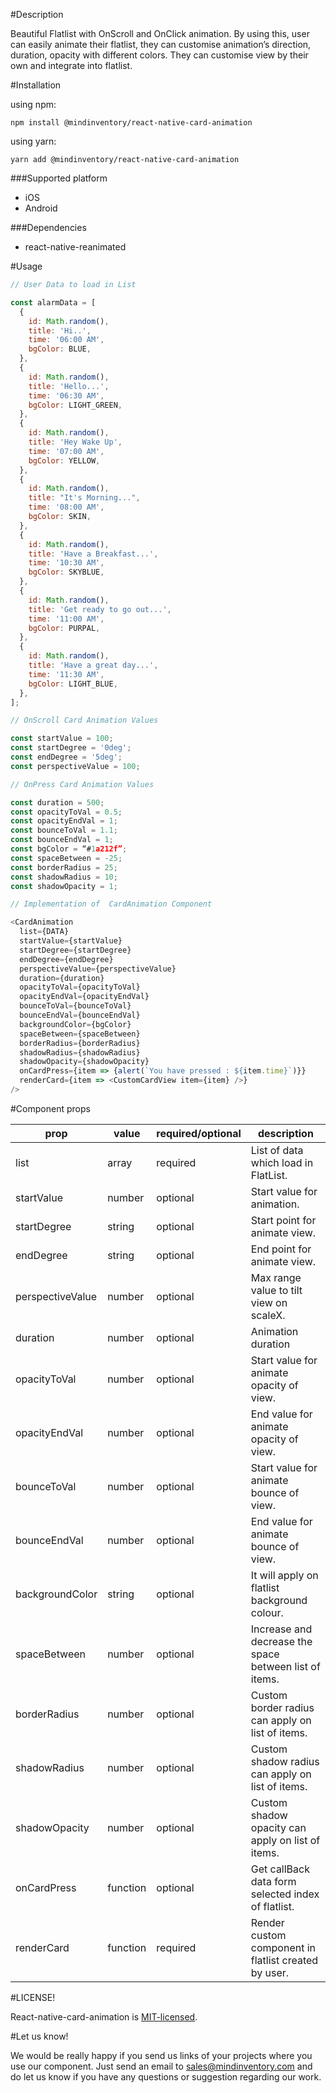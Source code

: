 #Description

Beautiful Flatlist with OnScroll and OnClick animation. By using this, user can easily animate their flatlist, they can customise animation’s direction, duration, opacity with different colors. They can customise view by their own and integrate into flatlist.  

#Installation

using npm:
```
npm install @mindinventory/react-native-card-animation
```

using yarn:
```
yarn add @mindinventory/react-native-card-animation
```

###Supported platform

* iOS
* Android

###Dependencies

* react-native-reanimated

#Usage
```js
// User Data to load in List

const alarmData = [
  {
    id: Math.random(),
    title: 'Hi..',
    time: '06:00 AM',
    bgColor: BLUE,
  },
  {
    id: Math.random(),
    title: 'Hello...',
    time: '06:30 AM',
    bgColor: LIGHT_GREEN,
  },
  {
    id: Math.random(),
    title: 'Hey Wake Up',
    time: '07:00 AM',
    bgColor: YELLOW,
  },
  {
    id: Math.random(),
    title: "It's Morning...",
    time: '08:00 AM',
    bgColor: SKIN,
  },
  {
    id: Math.random(),
    title: 'Have a Breakfast...',
    time: '10:30 AM',
    bgColor: SKYBLUE,
  },
  {
    id: Math.random(),
    title: 'Get ready to go out...',
    time: '11:00 AM',
    bgColor: PURPAL,
  },
  {
    id: Math.random(),
    title: 'Have a great day...',
    time: '11:30 AM',
    bgColor: LIGHT_BLUE,
  },
];

// OnScroll Card Animation Values

const startValue = 100;
const startDegree = '0deg';
const endDegree = '5deg';
const perspectiveValue = 100;

// OnPress Card Animation Values

const duration = 500;
const opacityToVal = 0.5;
const opacityEndVal = 1;
const bounceToVal = 1.1;
const bounceEndVal = 1;
const bgColor = “#1a212f”;
const spaceBetween = -25;
const borderRadius = 25;
const shadowRadius = 10;
const shadowOpacity = 1;

// Implementation of  CardAnimation Component 

<CardAnimation
  list={DATA}
  startValue={startValue}
  startDegree={startDegree}
  endDegree={endDegree}
  perspectiveValue={perspectiveValue}
  duration={duration}
  opacityToVal={opacityToVal}
  opacityEndVal={opacityEndVal}
  bounceToVal={bounceToVal}
  bounceEndVal={bounceEndVal}
  backgroundColor={bgColor}
  spaceBetween={spaceBetween}
  borderRadius={borderRadius}
  shadowRadius={shadowRadius}
  shadowOpacity={shadowOpacity}
  onCardPress={item => {alert(`You have pressed : ${item.time}`)}}
  renderCard={item => <CustomCardView item={item} />}
/>
```

#Component props

| prop              | value        | required/optional	| description                                               |
| ------            | ------       | ------             | ------                                                    |
| list	            | array	       | required	          | List of data which load in FlatList.                      |
| startValue	      | number	     | optional	          | Start value for animation.                                |
| startDegree	      | string	     | optional	          | Start point for animate view.                             |
| endDegree	        | string	     | optional	          | End point for animate view.                               |
| perspectiveValue	| number	     | optional	          | Max range value to tilt view on scaleX.                   |
| duration	        | number	     | optional	          | Animation duration                                        |
| opacityToVal	    | number	     | optional	          | Start value for animate opacity of view.                  |
| opacityEndVal	    | number	     | optional	          | End value for animate opacity of view.                    |
| bounceToVal	      | number	     | optional	          | Start value for animate bounce of view.                   |
| bounceEndVal	    | number	     | optional	          | End value for animate bounce of view.                     |
| backgroundColor	  | string	     | optional	          | It will apply on flatlist background colour.              |
| spaceBetween	    | number	     | optional	          | Increase and decrease the space between list of items.    |
| borderRadius	    | number	     | optional	          | Custom border radius can apply on list of items.          |
| shadowRadius	    | number	     | optional	          | Custom shadow radius can apply on list of items.          |
| shadowOpacity	    | number	     | optional	          | Custom shadow opacity can apply on list of items.         |
| onCardPress	      | function	   | optional	          | Get callBack data form selected index of flatlist.        |
| renderCard	      | function	   | required	          | Render custom component in flatlist created by user.      |


#LICENSE!

React-native-card-animation is [MIT-licensed](https://github.com/access-mindinventory/react-native-card-animation/blob/master/LICENSE).


#Let us know!

We would be really happy if you send us links of your projects where you use our component. Just send an email to sales@mindinventory.com and do let us know if you have any questions or suggestion regarding our work.